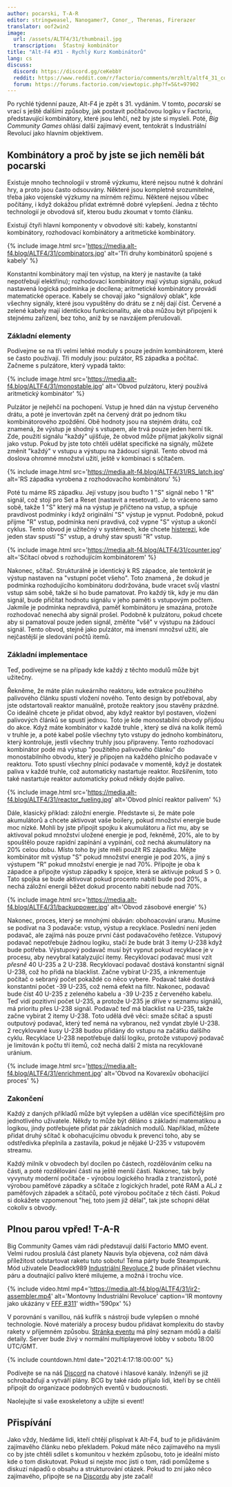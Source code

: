 ```yaml
---
author: pocarski, T-A-R
editor: stringweasel, Nanogamer7, Conor_, Therenas, Firerazer
translator: oof2win2
image:
  url: /assets/ALTF4/31/thumbnail.jpg
  transcription:  Šťastný kombinátor
title: "Alt-F4 #31 - Rychlý Kurz Kombinátorů"
lang: cs
discuss:
  discord: https://discord.gg/ceKebbY
  reddit: https://www.reddit.com/r/factorio/comments/mrzhlt/altf4_31_combinator_crash_course/
  forum: https://forums.factorio.com/viewtopic.php?f=5&t=97902
---
```


Po rychlé týdenní pauze, Alt-F4 je zpět s 31. vydáním. V tomto, *pocarski* se vrací s ještě dalšími způsoby, jak postavit počítačovou logiku v Factoriu, představující kombinátory, které jsou lehčí, než by jste si mysleli. Poté, *Big Community Games* ohlásí další zajímavý event, tentokrát s Industriální Revolucí jako hlavním objektivem.

## Kombinátory a proč by jste se jich neměli bát <author>pocarski</author>

Existuje mnoho technologií v stromě výzkumu, které nejsou nutné k dohrání hry, a proto jsou často odsouvány. Některé jsou kompletně srozumitelné, třeba jako vojenské výzkumy na mírném režimu. Některé nejsou vůbec počítány, i když dokážou přidat extrémně dobré vylepšení. Jedna z těchto technologií je obvodová síť, kterou budu zkoumat v tomto článku.

Existují čtyři hlavní komponenty v obvodové síti: kabely, konstantní kombinátory, rozhodovací kombinátory a aritmetické kombinátory.

{% include image.html src='https://media.alt-f4.blog/ALTF4/31/combinators.jpg' alt='Tři druhy kombinátorů spojené s kabely' %}

Konstantní kombinátory mají ten výstup, na který je nastavíte (a také nepotřebují elektřinu); rozhodovací kombinátory mají výstup signálu, pokud nastavená logická podmínka je docílena; aritmetické kombinátory provádí matematické operace. Kabely se chovají jako "signálový oblak", kde všechny signály, které jsou vypuštěny do drátu se z něj dají číst. Červené a zelené kabely mají identickou funkcionalitu, ale oba můžou být připojeni k stejnému zařízení, bez toho, aniž by se navzájem přerušovali.

### Základní elementy

Podívejme se na tři velmi lehké moduly s pouze jedním kombinátorem, které se často používají. Tři moduly jsou: pulzátor, RS západka a počítač. Začneme s pulzátore, který vypadá takto:

{% include image.html src='https://media.alt-f4.blog/ALTF4/31/monostable.jpg' alt='Obvod pulzátoru, který používá aritmetický kombinátor' %}

Pulzátor je nejlehčí na pochopení. Vstup je hned dán na výstup červeného drátu, a poté je invertován zpět na červený drát po jednom tiku kombinátorového zpoždění. Obě hodnoty jsou na stejném drátu, což znamená, že výstup je shodný s vstupem, ale trvá pouze jeden herní tik. Zde, použití signálu "každý" ujišťuje, že obvod může příjmat jakýkoliv signál jako vstup. Pokud by jste toto chtěli udělat specifické na signály, můžete změnit "každý" v vstupu a výstupu na žádoucí signál. Tento obvod má doslova ohromné množství užití, ještě v kombinaci s sčítačem.

{% include image.html src='https://media.alt-f4.blog/ALTF4/31/RS_latch.jpg' alt='RS západka vyrobena z rozhodovacího kombinátoru' %}

Poté tu máme RS západku. Její vstupy jsou buďto 1 "S" signál nebo 1 "R" signál, což stojí pro Set a Reset (nastavit a resetovat). Je to vráceno samo sobě, takže 1 "S" který má na výstup je přičteno na vstup, a spňuje pravdivost podmínky i když originální "S" výstup je vypnut. Podobně, pokud přijme "R" vstup, podmínka není pravdivá, což vypne "S" výstup a ukončí cyklus. Tento obvod je užitečný  v systémech, kde chcete [histerezi](https://en.wikipedia.org/wiki/Hysteresis), kde jeden stav spustí "S" vstup, a druhý stav spustí "R" vstup.

{% include image.html src='https://media.alt-f4.blog/ALTF4/31/counter.jpg' alt='Sčítací obvod s rozhodujícím kombinátorem' %}

Nakonec, sčítač. Strukturálně je identický k RS západce, ale tentokrát je výstup nastaven na "vstupní počet všeho". Toto znamená , že dokud je podmínka rozhodujícího kombinátoru dodržována, bude vracet svůj vlastní vstup sám sobě, takže si ho bude pamatovat. Pro každý tik, kdy je mu dán signál, bude přičítat hodnotu signálu v jeho paměti s vstupovým počtem. Jakmile je podmínka nepravdivá, paměť kombinátoru je smazána, protože rozhodovač nenechá aby signál prošel. Podobně k pulzátoru, pokud chcete aby si pamatoval pouze jeden signál, změňte "všě" v výstupu na žádoucí signál. Tento obvod, stejně jako pulzátor, má imensní množsví užití, ale nejčastější je sledování počtů itemů.

### Základní implementace

Teď, podívejme se na případy kde každý z těchto modulů může být užitečny.

Řekněme, že máte plán nukeárního reaktoru, kde extrakce použitého palivového článku spustí vložení nového. Tento design by potřeboval, aby jste odstartovali reaktor manuálně, protože reaktory jsou stavěny prázdné. Co ideálně chcete je přidat obvod, aby když reaktor byl postaven, vložení palivových článků se spustí jednou. Toto je kde monostabilní obvody přijdou do akce. Když máte kombinátor v každé truhle , který se dívá na kolik itemů v truhle je, a poté kabel pošle všechny tyto vstupy do jednoho kombinátoru, který kontroluje, jestli všechny truhly jsou připraveny. Tento rozhodovací kombinátor podé má výstup "použitého palivového článku" do monostabilního obvodu, který je připojen na každého plnícího podavače v reaktoru. Toto spustí všechny plnící podavače v momentě, když je dostatek paliva v každé truhle, což automaticky nastartuje reaktor. Rozšířením, toto také nastartuje reaktor automaticky pokud někdy dojde palivo.

{% include image.html src='https://media.alt-f4.blog/ALTF4/31/reactor_fueling.jpg' alt='Obvod plnící reaktor palivem' %}

Dále, klasický příklad: záložní energie. Představte si, že máte pole akumulátorů a chcete aktivovat vaše boilery, pokud množství energie bude moc nízké. Mohli by jste připojit spojku k akumulátoru a říct mu, aby se  aktivoval pokud množství uložené energie je pod, řekněmě, 20%, ale to by spouštělo pouze rapidní zapínání a vypínání, což nechá akumulátory na 20% celou dobu. Místo toho by jste měli použít RS západku. Mějte kombinátor mít výstup "S" pokud množství energie je pod 20%, a jiný s výstupem "R" pokud množství energie je nad 70%. Připojte je oba k západce a připojte výstup západky k spojce, která se aktivuje pokud S > 0. Tato spojka se bude aktivovat pokud procento nabití bude pod 20%, a nechá záložní energii běžet dokud procento nabití nebude nad 70%.

{% include image.html src='https://media.alt-f4.blog/ALTF4/31/backuppower.jpg' alt='Obvod zásobové energie' %}

Nakonec, proces, který se mnohými obáván: obohoacování uranu. Musíme se podívat na 3 podavače: vstup, výstup a recyklace. Poslední není jeden podavač, ale zajímá nás pouze první část podavačového řetězce. Vstupový podavač nepotřebuje žádnou logiku, stačí že bude brát 3 itemy U-238 když bude potřeba. Výstupový podavač musí být vypnut pokud recyklace je v procesu, aby nevybral katalyzující itemy. Recyklovací podavač musí vzít *přesně* 40 U-235 a 2 U-238. Recyklovací podavač dostává konstantní signál U-238, což ho přidá na blacklist. Začne vybírat U-235, a inkrementuje počítač o sebraný počet pokaždé co něco vybere. Podavač také dostává konstantní počet -39 U-235, což nemá efekt na filtr. Nakonec, podavač bude číst 40 U-235 z zeleného kabelu a -39 U-235 z červeného kabelu. Teď vidí pozitivní počet U-235, a protože U-235 je dříve v seznamu signálů, má prioritu přes U-238 signál. Podavač teď má blacklist na U-235, takže začne vybírat 2 itemy U-238. Toto udělá dvě věci: smaže sčítač a spustí outputový podavač, který teď nemá na vybranou, než vyndat zbylé U-238. 2 recyklované kusy U-238 budou přidány do vstupu na začátku dalšího cyklu. Recyklace U-238 nepotřebuje další logiku, protože vstupový podavač je limitován k počtu tří itemů, což nechá další 2 místa na recyklované uránium.

{% include image.html src='https://media.alt-f4.blog/ALTF4/31/enrichment.jpg' alt='Obvod na Kovarexův obohacijící proces' %}

### Zakončení

Každý z daných příkladů může být vylepšen a udělán více specifičtějším pro jednotlivého uživatele. Někdy to může být děláno s základní matematikou a logikou, jindy potřebujete přidat pár základních modulů. Napřiklad, můžete přidat druhý sčítač k obohacujícímu obvodu k prevenci toho, aby se odstředivka přeplnila a zastavila, pokud je nějaké U-235 v vstupovém streamu.

Každý milník v obvodech byl docílen po částech, rozdělováním celku na části, a poté rozdělování částí na ještě menší části. Nakonec, tak byly vyvynuty moderní počítače - výrobou logického hradla z tranzistorů, poté výrobou paměťové západky a sčítače z logických hradel, poté RAM a ALJ z paměťových západek a sčítačů, poté výrobou počítače z těch částí. Pokud si dokážete vzpomenout "hej, toto jsem již dělal", tak jste schopni dělat cokoliv s obvody.

## Plnou parou vpřed! <author>T-A-R</author>

Big Community Games vám rádi představují další Factorio MMO event. Velmi rudou proslulá část planety Nauvis byla objevena, což nám dává příležitost odstartovat raketu tuto sobotu! Téma párty bude Steampunk. Mód uživatele Deadlock989 [Industriální Revoluce 2](https://mods.factorio.com/mod/IndustrialRevolution]) bude přinášet všechnu páru a doutnající palivo které milujeme, a možná i trochu více.

{% include video.html mp4='https://media.alt-f4.blog/ALTF4/31/ir2-assembler.mp4' alt='Montovny Industriální Revoluce' caption='IR montovny jako ukázány v  <a href="https://factorio.com/blog/post/fff-311">FFF #311</a>' width='590px' %}

V porovnání s vanillou, náš kufřík s nástroji bude vylepšen o mnohé technologie. Nové materiály a procesy budou přidávat komplexitu do stavby rakety v příjemném způsobu. [Stránka eventu](https://www.bigcommunitygames.com/factorio-ir2/) má plný seznam módů a další detaily. Server bude živý v normální multiplayerové lobby v sobotu 18:00 UTC/GMT.

{% include countdown.html date="2021:4:17:18:00:00" %}

Podívejte se na náš [Discord](https://discord.gg/N8G5nBn) na chatové i hlasové kanály. Inženýři se již schrobažďují a vytváří plány. BCG by také rádo přijalo lidi, kteří by se chtěli připojit do organizace podobných eventů v budoucnosti.

Naolejujte si vaše exoskeletony a užijte si event!

## Přispívání

Jako vždy, hledáme lidi, kteří chtějí přispívat k Alt-F4, buď to je přidáváním zajímavěho článku nebo překladem. Pokud máte něco zajímavého na mysli co by jste chtěli sdílet s komunitou v hezkém způsobu, toto je ideální místo kde o tom diskutovat. Pokud si nejste moc jisti o tom, rádi pomůžeme s diskuzí nápadů o obsahu a strukturování otázek. Pokud to zní jako něco zajímavého, připojte se na [Discordu](https://discord.gg/nxnCFkb) aby jste začali!
